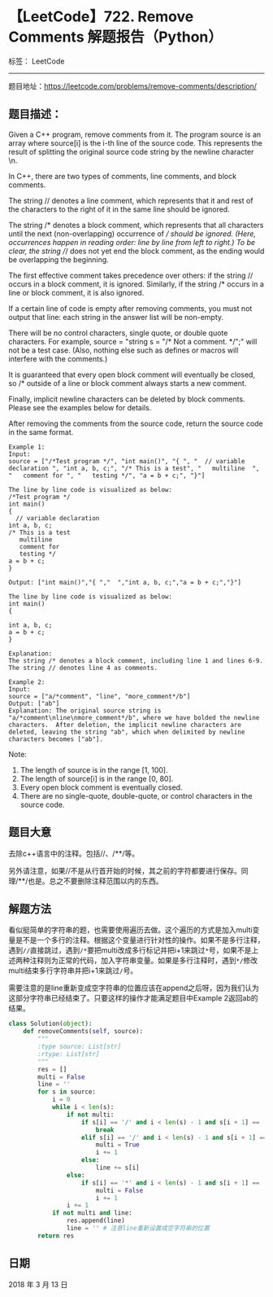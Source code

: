 # 【LeetCode】722. Remove Comments 解题报告（Python）

标签： LeetCode

---

题目地址：https://leetcode.com/problems/remove-comments/description/

## 题目描述：

Given a C++ program, remove comments from it. The program source is an array where source[i] is the i-th line of the source code. This represents the result of splitting the original source code string by the newline character \n.

In C++, there are two types of comments, line comments, and block comments.

The string // denotes a line comment, which represents that it and rest of the characters to the right of it in the same line should be ignored.

The string /* denotes a block comment, which represents that all characters until the next (non-overlapping) occurrence of */ should be ignored. (Here, occurrences happen in reading order: line by line from left to right.) To be clear, the string /*/ does not yet end the block comment, as the ending would be overlapping the beginning.

The first effective comment takes precedence over others: if the string // occurs in a block comment, it is ignored. Similarly, if the string /* occurs in a line or block comment, it is also ignored.

If a certain line of code is empty after removing comments, you must not output that line: each string in the answer list will be non-empty.

There will be no control characters, single quote, or double quote characters. For example, source = "string s = "/* Not a comment. */";" will not be a test case. (Also, nothing else such as defines or macros will interfere with the comments.)

It is guaranteed that every open block comment will eventually be closed, so /* outside of a line or block comment always starts a new comment.

Finally, implicit newline characters can be deleted by block comments. Please see the examples below for details.

After removing the comments from the source code, return the source code in the same format.
    
    Example 1:
    Input: 
    source = ["/*Test program */", "int main()", "{ ", "  // variable declaration ", "int a, b, c;", "/* This is a test", "   multiline  ", "   comment for ", "   testing */", "a = b + c;", "}"]
    
    The line by line code is visualized as below:
    /*Test program */
    int main()
    { 
      // variable declaration 
    int a, b, c;
    /* This is a test
       multiline  
       comment for 
       testing */
    a = b + c;
    }
    
    Output: ["int main()","{ ","  ","int a, b, c;","a = b + c;","}"]
    
    The line by line code is visualized as below:
    int main()
    { 
      
    int a, b, c;
    a = b + c;
    }
    
    Explanation: 
    The string /* denotes a block comment, including line 1 and lines 6-9. The string // denotes line 4 as comments.
    
    Example 2:
    Input: 
    source = ["a/*comment", "line", "more_comment*/b"]
    Output: ["ab"]
    Explanation: The original source string is "a/*comment\nline\nmore_comment*/b", where we have bolded the newline characters.  After deletion, the implicit newline characters are deleted, leaving the string "ab", which when delimited by newline characters becomes ["ab"].

Note:

1. The length of source is in the range [1, 100].
1. The length of source[i] is in the range [0, 80].
1. Every open block comment is eventually closed.
1. There are no single-quote, double-quote, or control characters in the source code.


## 题目大意

去除c++语言中的注释。包括//、/**/等。

另外请注意，如果//不是从行首开始的时候，其之前的字符都要进行保存。同理/**/也是。总之不要删除注释范围以内的东西。

## 解题方法

看似挺简单的字符串的题，也需要使用遍历去做。这个遍历的方式是加入multi变量是不是一个多行的注释。根据这个变量进行针对性的操作。如果不是多行注释，遇到``//``直接跳过，遇到``/*``要把multi改成多行标记并把i+1来跳过``*``号，如果不是上述两种注释则为正常的代码，加入字符串变量。如果是多行注释时，遇到``*/``修改multi结束多行字符串并把i+1来跳过``/``号。

需要注意的是line重新变成空字符串的位置应该在append之后呀，因为我们认为这部分字符串已经结束了。只要这样的操作才能满足题目中Example 2返回ab的结果。

```python
class Solution(object):
    def removeComments(self, source):
        """
        :type source: List[str]
        :rtype: List[str]
        """
        res = []
        multi = False
        line = ''
        for s in source:
            i = 0
            while i < len(s):
                if not multi:
                    if s[i] == '/' and i < len(s) - 1 and s[i + 1] == '/':
                        break
                    elif s[i] == '/' and i < len(s) - 1 and s[i + 1] == '*':
                        multi = True
                        i += 1
                    else:
                        line += s[i]
                else:
                    if s[i] == '*' and i < len(s) - 1 and s[i + 1] == '/':
                        multi = False
                        i += 1
                i += 1
            if not multi and line:
                res.append(line)
                line = '' # 注意line重新设置成空字符串的位置
        return res

```

## 日期

2018 年 3 月 13 日 